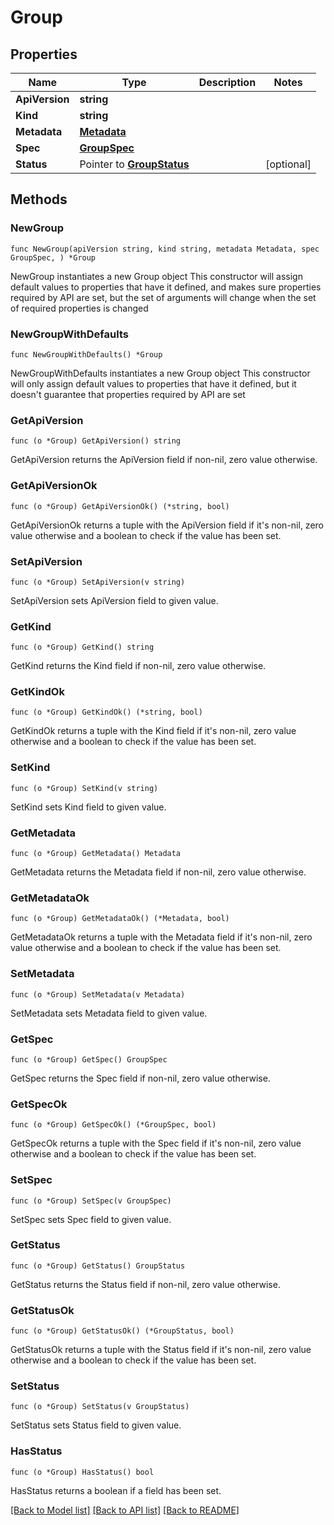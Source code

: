 # Group

## Properties

Name | Type | Description | Notes
------------ | ------------- | ------------- | -------------
**ApiVersion** | **string** |  | 
**Kind** | **string** |  | 
**Metadata** | [**Metadata**](Metadata.md) |  | 
**Spec** | [**GroupSpec**](GroupSpec.md) |  | 
**Status** | Pointer to [**GroupStatus**](GroupStatus.md) |  | [optional] 

## Methods

### NewGroup

`func NewGroup(apiVersion string, kind string, metadata Metadata, spec GroupSpec, ) *Group`

NewGroup instantiates a new Group object
This constructor will assign default values to properties that have it defined,
and makes sure properties required by API are set, but the set of arguments
will change when the set of required properties is changed

### NewGroupWithDefaults

`func NewGroupWithDefaults() *Group`

NewGroupWithDefaults instantiates a new Group object
This constructor will only assign default values to properties that have it defined,
but it doesn't guarantee that properties required by API are set

### GetApiVersion

`func (o *Group) GetApiVersion() string`

GetApiVersion returns the ApiVersion field if non-nil, zero value otherwise.

### GetApiVersionOk

`func (o *Group) GetApiVersionOk() (*string, bool)`

GetApiVersionOk returns a tuple with the ApiVersion field if it's non-nil, zero value otherwise
and a boolean to check if the value has been set.

### SetApiVersion

`func (o *Group) SetApiVersion(v string)`

SetApiVersion sets ApiVersion field to given value.


### GetKind

`func (o *Group) GetKind() string`

GetKind returns the Kind field if non-nil, zero value otherwise.

### GetKindOk

`func (o *Group) GetKindOk() (*string, bool)`

GetKindOk returns a tuple with the Kind field if it's non-nil, zero value otherwise
and a boolean to check if the value has been set.

### SetKind

`func (o *Group) SetKind(v string)`

SetKind sets Kind field to given value.


### GetMetadata

`func (o *Group) GetMetadata() Metadata`

GetMetadata returns the Metadata field if non-nil, zero value otherwise.

### GetMetadataOk

`func (o *Group) GetMetadataOk() (*Metadata, bool)`

GetMetadataOk returns a tuple with the Metadata field if it's non-nil, zero value otherwise
and a boolean to check if the value has been set.

### SetMetadata

`func (o *Group) SetMetadata(v Metadata)`

SetMetadata sets Metadata field to given value.


### GetSpec

`func (o *Group) GetSpec() GroupSpec`

GetSpec returns the Spec field if non-nil, zero value otherwise.

### GetSpecOk

`func (o *Group) GetSpecOk() (*GroupSpec, bool)`

GetSpecOk returns a tuple with the Spec field if it's non-nil, zero value otherwise
and a boolean to check if the value has been set.

### SetSpec

`func (o *Group) SetSpec(v GroupSpec)`

SetSpec sets Spec field to given value.


### GetStatus

`func (o *Group) GetStatus() GroupStatus`

GetStatus returns the Status field if non-nil, zero value otherwise.

### GetStatusOk

`func (o *Group) GetStatusOk() (*GroupStatus, bool)`

GetStatusOk returns a tuple with the Status field if it's non-nil, zero value otherwise
and a boolean to check if the value has been set.

### SetStatus

`func (o *Group) SetStatus(v GroupStatus)`

SetStatus sets Status field to given value.

### HasStatus

`func (o *Group) HasStatus() bool`

HasStatus returns a boolean if a field has been set.


[[Back to Model list]](../README.md#documentation-for-models) [[Back to API list]](../README.md#documentation-for-api-endpoints) [[Back to README]](../README.md)



